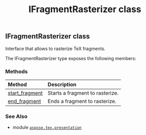 ﻿---
title: IFragmentRasterizer class
second_title: Aspose.TeX for Python via .NET API References
description: 
type: docs
weight: 30
url: /python-net/aspose.tex.presentation/ifragmentrasterizer/
is_root: false
---

## IFragmentRasterizer class

Interface that allows to rasterize TeX fragments.



The IFragmentRasterizer type exposes the following members:

### Methods
| Method | Description |
| :- | :- |
| [start_fragment](/tex/python-net/aspose.tex.presentation/ifragmentrasterizer/start_fragment/#) | Starts a fragment to rasterize. |
| [end_fragment](/tex/python-net/aspose.tex.presentation/ifragmentrasterizer/end_fragment/#) | Ends a fragment to rasterize. |



### See Also
* module [`aspose.tex.presentation`](..)
